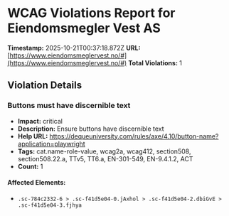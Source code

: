 # WCAG Violations Report for Eiendomsmegler Vest AS

**Timestamp:** 2025-10-21T00:37:18.872Z
**URL:** [https://www.eiendomsmeglervest.no/#](https://www.eiendomsmeglervest.no/#)
**Total Violations:** 1

## Violation Details

### Buttons must have discernible text

- **Impact:** critical
- **Description:** Ensure buttons have discernible text
- **Help URL:** https://dequeuniversity.com/rules/axe/4.10/button-name?application=playwright
- **Tags:** cat.name-role-value, wcag2a, wcag412, section508, section508.22.a, TTv5, TT6.a, EN-301-549, EN-9.4.1.2, ACT
- **Count:** 1

#### Affected Elements:

- `.sc-784c2332-6 > .sc-f41d5e04-0.jAxhol > .sc-f41d5e04-2.dbiGvE > .sc-f41d5e04-3.fjhya`
